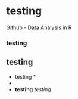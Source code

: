 # testing
Github - Data Analysis in R
### testing
## testing 
* testing *
* 
* **testing**
*testing*

